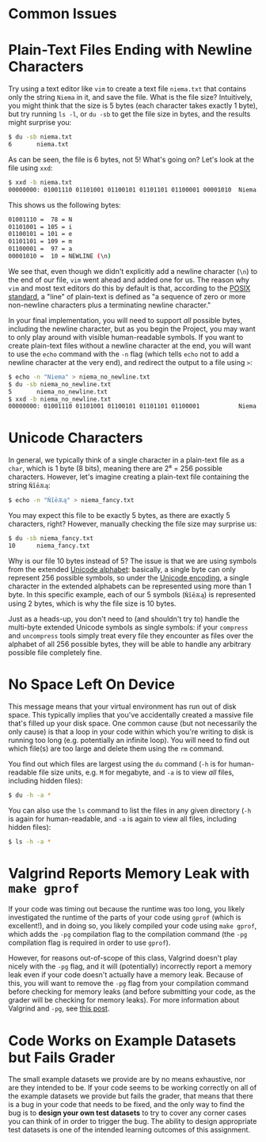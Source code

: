 # Common Issues

# **Plain-Text Files Ending with Newline Characters**

Try using a text editor like `vim` to create a text file `niema.txt` that contains only the string `Niema` in it, and save the file. What is the file size? Intuitively, you might think that the size is 5 bytes (each character takes exactly 1 byte), but try running `ls -l`, or `du -sb` to get the file size in bytes, and the results might surprise you:

```bash
$ du -sb niema.txt
6       niema.txt
```

As can be seen, the file is 6 bytes, not 5! What's going on? Let's look at the file using `xxd`:

```bash
$ xxd -b niema.txt
00000000: 01001110 01101001 01100101 01101101 01100001 00001010  Niema.
```

This shows us the following bytes:

```bash
01001110 =  78 = N
01101001 = 105 = i
01100101 = 101 = e
01101101 = 109 = m
01100001 =  97 = a
00001010 =  10 = NEWLINE (\n)
```

We see that, even though we didn't explicitly add a newline character (`\n`) to the end of our file, `vim` went ahead and added one for us. The reason why `vim` and most text editors do this by default is that, according to the [POSIX standard](https://pubs.opengroup.org/onlinepubs/9699919799/basedefs/V1_chap03.html#tag_03_206), a "line" of plain-text is defined as "a sequence of zero or more non-newline characters plus a terminating newline character."

In your final implementation, you will need to support *all* possible bytes, including the newline character, but as you begin the Project, you may want to only play around with visible human-readable symbols. If you want to create plain-text files without a newline character at the end, you will want to use the `echo` command with the `-n` flag (which tells `echo` not to add a newline character at the very end), and redirect the output to a file using `>`:

```bash
$ echo -n "Niema" > niema_no_newline.txt
$ du -sb niema_no_newline.txt
5       niema_no_newline.txt
$ xxd -b niema_no_newline.txt
00000000: 01001110 01101001 01100101 01101101 01100001           Niema
```

# **Unicode Characters**

In general, we typically think of a single character in a plain-text file as a `char`, which is 1 byte (8 bits), meaning there are 2⁸ = 256 possible characters. However, let's imagine creating a plain-text file containing the string `ŇĩēѪą`:

```bash
$ echo -n "ŇĩēѪą" > niema_fancy.txt
```

You may expect this file to be exactly 5 bytes, as there are exactly 5 characters, right? However, manually checking the file size may surprise us:

```bash
$ du -sb niema_fancy.txt
10      niema_fancy.txt
```

Why is our file 10 bytes instead of 5? The issue is that we are using symbols from the extended [Unicode alphabet](https://en.wikipedia.org/wiki/List_of_Unicode_characters): basically, a single byte can only represent 256 possible symbols, so under the [Unicode encoding](https://en.wikipedia.org/wiki/Unicode), a single character in the extended alphabets can be represented using more than 1 byte. In this specific example, each of our 5 symbols (`ŇĩēѪą`) is represented using 2 bytes, which is why the file size is 10 bytes.

Just as a heads-up, you don't need to (and shouldn't try to) handle the multi-byte extended Unicode symbols as single symbols: if your `compress` and `uncompress` tools simply treat every file they encounter as files over the alphabet of all 256 possible bytes, they will be able to handle any arbitrary possible file completely fine.

# **No Space Left On Device**

This message means that your virtual environment has run out of disk space. This typically implies that you've accidentally created a massive file that's filled up your disk space. One common cause (but not necessarily the only cause) is that a loop in your code within which you're writing to disk is running too long (e.g. potentially an infinite loop). You will need to find out which file(s) are too large and delete them using the `rm` command.

You find out which files are largest using the `du` command (`-h` is for human-readable file size units, e.g. `M` for megabyte, and `-a` is to view *all* files, including hidden files):

```bash
$ du -h -a *
```

You can also use the `ls` command to list the files in any given directory (`-h` is again for human-readable, and `-a` is again to view all files, including hidden files):

```bash
$ ls -h -a *
```

# **Valgrind Reports Memory Leak with `make gprof`**

If your code was timing out because the runtime was too long, you likely investigated the runtime of the parts of your code using `gprof` (which is excellent!), and in doing so, you likely compiled your code using `make gprof`, which adds the `-pg` compilation flag to the compilation command (the `-pg` compilation flag is required in order to use `gprof`).

However, for reasons out-of-scope of this class, Valgrind doesn't play nicely with the `-pg` flag, and it will (potentially) incorrectly report a memory leak even if your code doesn't actually have a memory leak. Because of this, you will want to remove the `-pg` flag from your compilation command before checking for memory leaks (and before submitting your code, as the grader will be checking for memory leaks). For more information about Valgrind and `-pg`, see [this post](https://stackoverflow.com/a/14565503/2134991).

# **Code Works on Example Datasets but Fails Grader**

The small example datasets we provide are by no means exhaustive, nor are they intended to be. If your code seems to be working correctly on all of the example datasets we provide but fails the grader, that means that there is a bug in your code that needs to be fixed, and the only way to find the bug is to **design your own test datasets** to try to cover any corner cases you can think of in order to trigger the bug. The ability to design appropriate test datasets is one of the intended learning outcomes of this assignment.